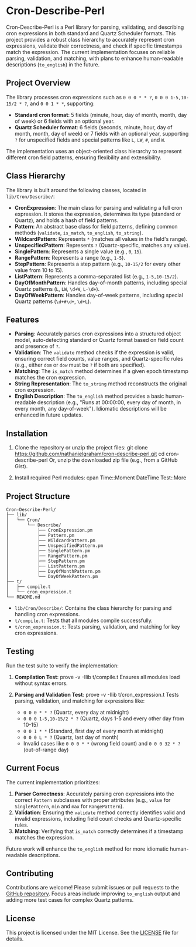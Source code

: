 # Cron-Describe-Perl
Cron-Describe-Perl is a Perl library for parsing, validating, and describing cron expressions in both standard and Quartz Scheduler formats. This project provides a robust class hierarchy to accurately represent cron expressions, validate their correctness, and check if specific timestamps match the expression. The current implementation focuses on reliable parsing, validation, and matching, with plans to enhance human-readable descriptions (`to_english`) in the future.

## Project Overview
The library processes cron expressions such as `0 0 0 * * ?`, `0 0 0 1-5,10-15/2 * ?`, and `0 0 1 * *`, supporting:

- **Standard cron format**: 5 fields (minute, hour, day of month, month, day of week) or 6 fields with an optional year.
- **Quartz Scheduler format**: 6 fields (seconds, minute, hour, day of month, month, day of week) or 7 fields with an optional year, supporting `?` for unspecified fields and special patterns like `L`, `LW`, `#`, and `W`.

The implementation uses an object-oriented class hierarchy to represent different cron field patterns, ensuring flexibility and extensibility.

## Class Hierarchy
The library is built around the following classes, located in `lib/Cron/Describe/`:

- **CronExpression**: The main class for parsing and validating a full cron expression. It stores the expression, determines its type (standard or Quartz), and holds a hash of field patterns.
- **Pattern**: An abstract base class for field patterns, defining common methods (`validate`, `is_match`, `to_english`, `to_string`).
- **WildcardPattern**: Represents `*` (matches all values in the field's range).
- **UnspecifiedPattern**: Represents `?` (Quartz-specific, matches any value).
- **SinglePattern**: Represents a single value (e.g., `0`, `15`).
- **RangePattern**: Represents a range (e.g., `1-5`).
- **StepPattern**: Represents a step pattern (e.g., `10-15/2` for every other value from 10 to 15).
- **ListPattern**: Represents a comma-separated list (e.g., `1-5,10-15/2`).
- **DayOfMonthPattern**: Handles day-of-month patterns, including special Quartz patterns (`L`, `LW`, `\d+W`, `L-\d+`).
- **DayOfWeekPattern**: Handles day-of-week patterns, including special Quartz patterns (`\d+#\d+`, `\d+L`).

## Features
- **Parsing**: Accurately parses cron expressions into a structured object model, auto-detecting standard or Quartz format based on field count and presence of `?`.
- **Validation**: The `validate` method checks if the expression is valid, ensuring correct field counts, value ranges, and Quartz-specific rules (e.g., either `dom` or `dow` must be `?` if both are specified).
- **Matching**: The `is_match` method determines if a given epoch timestamp matches the cron expression.
- **String Representation**: The `to_string` method reconstructs the original cron expression.
- **English Description**: The `to_english` method provides a basic human-readable description (e.g., "Runs at 00:00:00, every day of month, in every month, any day-of-week"). Idiomatic descriptions will be enhanced in future updates.

## Installation
1. Clone the repository or unzip the project files:
    git clone https://github.com/nathanielgraham/cron-describe-perl.git
    cd cron-describe-perl
   Or, unzip the downloaded zip file (e.g., from a GitHub Gist).

2. Install required Perl modules:
    cpan Time::Moment DateTime Test::More

## Project Structure
    Cron-Describe-Perl/
    ├── lib/
    │   └── Cron/
    │       └── Describe/
    │           ├── CronExpression.pm
    │           ├── Pattern.pm
    │           ├── WildcardPattern.pm
    │           ├── UnspecifiedPattern.pm
    │           ├── SinglePattern.pm
    │           ├── RangePattern.pm
    │           ├── StepPattern.pm
    │           ├── ListPattern.pm
    │           ├── DayOfMonthPattern.pm
    │           └── DayOfWeekPattern.pm
    ├── t/
    │   ├── compile.t
    │   └── cron_expression.t
    └── README.md

- `lib/Cron/Describe/`: Contains the class hierarchy for parsing and handling cron expressions.
- `t/compile.t`: Tests that all modules compile successfully.
- `t/cron_expression.t`: Tests parsing, validation, and matching for key cron expressions.

## Testing
Run the test suite to verify the implementation:

1. **Compilation Test**:
    prove -v -Ilib t/compile.t
   Ensures all modules load without syntax errors.

2. **Parsing and Validation Test**:
    prove -v -Ilib t/cron_expression.t
   Tests parsing, validation, and matching for expressions like:
   - `0 0 0 * * ?` (Quartz, every day at midnight)
   - `0 0 0 1-5,10-15/2 * ?` (Quartz, days 1-5 and every other day from 10-15)
   - `0 0 1 * *` (Standard, first day of every month at midnight)
   - `0 0 0 L * ?` (Quartz, last day of month)
   - Invalid cases like `0 0 0 * *` (wrong field count) and `0 0 0 32 * ?` (out-of-range day)

## Current Focus
The current implementation prioritizes:
1. **Parser Correctness**: Accurately parsing cron expressions into the correct `Pattern` subclasses with proper attributes (e.g., `value` for `SinglePattern`, `min` and `max` for `RangePattern`).
2. **Validation**: Ensuring the `validate` method correctly identifies valid and invalid expressions, including field count checks and Quartz-specific rules.
3. **Matching**: Verifying that `is_match` correctly determines if a timestamp matches the expression.

Future work will enhance the `to_english` method for more idiomatic human-readable descriptions.

## Contributing
Contributions are welcome! Please submit issues or pull requests to the [GitHub repository](https://github.com/nathanielgraham/cron-describe-perl). Focus areas include improving `to_english` output and adding more test cases for complex Quartz patterns.

## License
This project is licensed under the MIT License. See the [LICENSE](LICENSE) file for details.
